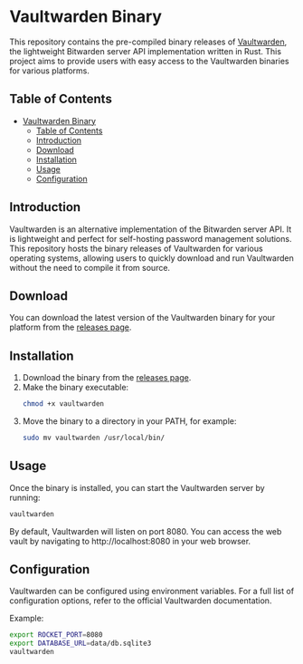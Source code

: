 # Vaultwarden Binary

This repository contains the pre-compiled binary releases of [Vaultwarden](https://github.com/dani-garcia/vaultwarden), the lightweight Bitwarden server API implementation written in Rust. This project aims to provide users with easy access to the Vaultwarden binaries for various platforms.

## Table of Contents

- [Vaultwarden Binary](#vaultwarden-binary)
  - [Table of Contents](#table-of-contents)
  - [Introduction](#introduction)
  - [Download](#download)
  - [Installation](#installation)
  - [Usage](#usage)
  - [Configuration](#configuration)


## Introduction

Vaultwarden is an alternative implementation of the Bitwarden server API. It is lightweight and perfect for self-hosting password management solutions. This repository hosts the binary releases of Vaultwarden for various operating systems, allowing users to quickly download and run Vaultwarden without the need to compile it from source.

## Download

You can download the latest version of the Vaultwarden binary for your platform from the [releases page](https://github.com/1f349/vaultwarden-binary/releases).

## Installation

1. Download the binary from the [releases page](https://github.com/1f349/vaultwarden-binary/releases).
2. Make the binary executable:
   ```bash
   chmod +x vaultwarden
   ```
3. Move the binary to a directory in your PATH, for example:
   ```bash
   sudo mv vaultwarden /usr/local/bin/
   ```

## Usage

Once the binary is installed, you can start the Vaultwarden server by running:

```bash
vaultwarden
```
By default, Vaultwarden will listen on port 8080. You can access the web vault by navigating to http://localhost:8080 in your web browser.

## Configuration

Vaultwarden can be configured using environment variables. For a full list of configuration options, refer to the official Vaultwarden documentation.

Example:

```bash
export ROCKET_PORT=8080
export DATABASE_URL=data/db.sqlite3
vaultwarden
```
